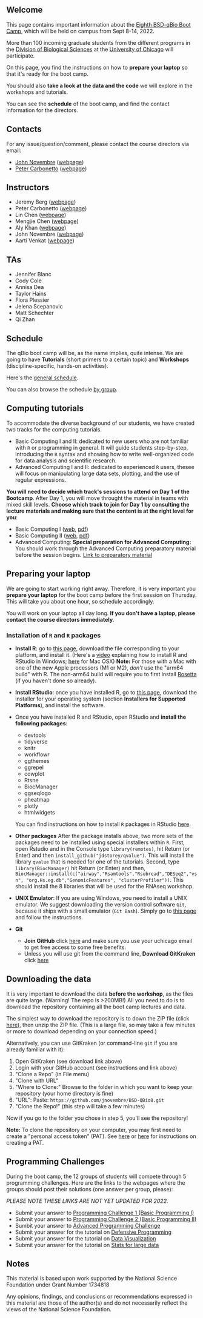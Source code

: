 ## Welcome

This page contains important information about the [Eighth BSD-qBio Boot Camp](https://biosciences.uchicago.edu/content/mbl-bootcamp), which will be held on campus from Sept 8-14, 2022.

More than 100 incoming graduate students from the different programs in the [Division of Biological Sciences](https://biosciences.uchicago.edu) at the [University of Chicago](https://www.uchicago.edu) will participate.

On this page, you find the instructions on how to **prepare your laptop** so that it's ready for the boot camp.

You should also **take a look at the data and the code** we will explore in the workshops and tutorials.

You can see the **schedule** of the boot camp, and find the contact information for the directors.

## Contacts

For any issue/question/comment, please contact the course directors via email:

*   [John Novembre](mailto:jnovembre@uchicago.edu?Subject=Help%20BSD%20QBio) ([webpage](http://jnpopgen.org/))
*   [Peter Carbonetto](mailto:pcarbonetto@uchicago.edu?Subject=Help%20BSD%20QBio) ([webpage](https://cobeylab.uchicago.edu))

## Instructors

* Jeremy Berg ([webpage](http://www.jjbpopgen.org))
* Peter Carbonetto ([webpage](https://pcarbo.github.io/))
* Lin Chen ([webpage](https://home.uchicago.edu/lchen11/))
* Mengjie Chen ([webpage](https://www.mengjiechen.com))
* Aly Khan ([webpage](https://ttic.uchicago.edu/~aakhan/))
* John Novembre ([webpage](http://jnpopgen.org/))
* Aarti Venkat ([webpage](https://biologicalsciences.uchicago.edu/faculty/aarti-venkat))

## TAs

* Jennifer Blanc
* Cody Cole
* Annisa Dea
* Taylor Hains
* Flora Plessier
* Jelena Scepanovic
* Matt Schechter
* Qi Zhan

## Schedule

The qBio boot camp will be, as the name implies, quite intense. We are going to have **Tutorials** (short primers to a certain topic) and **Workshops** (discipline-specific, hands-on activities).

Here's the [general schedule](https://github.com/jnovembre/BSD-QBio8/blob/main/schedule/GeneralSchedule.pdf).

You can also browse the schedule [by group](https://github.com/jnovembre/BSD-QBio8/tree/master/schedule).

## Computing tutorials

To accommodate the diverse background of our students, we have created two tracks for the computing tutorials.

*   Basic Computing I and II: dedicated to new users who are not familiar with `R` or programming in general. It will guide students step-by-step, introducing the `R` syntax and showing how to write well-organized code for data analysis and scientific research.
*   Advanced Computing I and II: dedicated to experienced `R` users, thesee will focus on manipulating large data sets, plotting, and the use of regular expressions.

**You will need to decide which track's sessions to attend on Day 1 of the Bootcamp**.  After Day 1, you will move throught the material in teams with mixed skill levels.  **Choose which track to join for Day 1 by consulting the lecture materials and making sure that the content is at the right level for you**:

* Basic Computing I ([web](https://github.com/jnovembre/BSD-QBio8/blob/main/tutorials/basic_computing_1/basic_computing_1.pdf), [pdf](https://raw.githubusercontent.com/jnovembre/BSD-QBio8/main/tutorials/basic_computing_1/basic_computing_1.pdf))
* Basic Computing II ([web](https://github.com/jnovembre/BSD-QBio8/blob/main/tutorials/basic_computing_2/basic_computing_2.pdf), [pdf](https://raw.githubusercontent.com/jnovembre/BSD-QBio8/main/tutorials/basic_computing_2/basic_computing_2.pdf))
* Advanced Computing: **Special preparation for Advanced Computing:** You should work through the Advanced Computing preparatory material before the session begins. [Link to preparatory material](https://github.com/jnovembre/BSD-QBio8/blob/master/tutorials/advanced_computing/tutorial/advanced_computing.pdf)


## Preparing your laptop

We are going to start working right away. Therefore, it is very important you **prepare your laptop** for the boot camp before the first session on Thursday. This will take you about one hour, so schedule accordingly.

You will work on your laptop all day long. **If you don't have a laptop, please contact the course directors immediately**.

### Installation of `R` and `R` packages

* **Install R**: go to [this page](https://cran.rstudio.com/),
download the file corresponding to your platform, and install
it. (Here's a [video](https://www.youtube.com/watch?v=5ZbjUEg4a1g)
explaining how to install R and RStudio in Windows;
[here](https://www.youtube.com/watch?v=5rp9bkc68y0) for Mac OSX)
**Note:** For those with a Mac with one of the new Apple processors
(M1 or M2), *don't* use the "arm64 build" with R. The non-arm64 build
will require you to first install [Rosetta](https://support.apple.com/en-us/HT211861) (if you haven't done so already).

*   **Install RStudio**: once you have installed R, go to [this page](https://www.rstudio.com/products/rstudio/download/), download the installer for your operating system (section **Installers for Supported Platforms**), and install the software.

*   Once you have installed R and RStudio, open RStudio and **install the following packages**:

    *   devtools
    *   tidyverse
    *   knitr
    *   workflowr
    *   ggthemes
	*   ggrepel
    *   cowplot
    *   Rtsne
    *   BiocManager
    *   ggseqlogo
    *   pheatmap
	*   plotly
	*   htmlwidgets

    You can find instructions on how to install `R` packages in RStudio [here](https://www.youtube.com/watch?v=3RWb5U3X-T8).

* **Other packages** After the package installs above, two more sets of the packages need to be installed using special installers within `R`. First, open Rstudio and in the Console type `library(remotes)`, hit Return (or Enter) and then `install_github("jdstorey/qvalue")`. This will install the library `qvalue` that is needed for one of the tutorials. Second, type `library(BiocManager)` hit Return (or Enter) and then,
`BiocManager::install(c("airway","Rsamtools","Rsubread","DESeq2","vsn", "org.Hs.eg.db","GenomicFeatures", "clusterProfiler"))`.  This should install the 8 libraries that will be used for the RNAseq workshop.

* **UNIX Emulator**: If you are using Windows, you need to install a UNIX emulator. We suggest downloading the version control software `Git`, because it ships with a small emulator (`Git Bash`). Simply go to [this page](https://git-scm.com/download/win) and follow the instructions.

* **Git**
    * **Join GitHub** click [here](https://education.github.com/pack) and make sure you use your uchicago email to get free access to some free benefits.
    * Unless you will use git from the command line, **Download GitKraken** click [here](https://support.gitkraken.com/how-to-install)

## Downloading the data

It is very important to download the data **before the workshop**, as the files are quite large. (Warning! The repo is >200MB!)
All you need to do is to download the repository containing all the boot camp lectures and data.

The simplest way to download the repository is to down the ZIP file
(click
[here](https://codeload.github.com/jnovembre/BSD-QBio8/zip/refs/heads/main)),
then unzip the ZIP file. (This is a large file, so may take a few
minutes or more to download depending on your connection speed.)

Alternatively, you can use GitKraken (or command-line `git` if you are
already familiar with it):

1. Open GitKraken (see download link above)
2. Login with your GitHub account (see instructions and link above)
3. "Clone a Repo" (in File menu)
4. "Clone with URL"
5. "Where to Clone:" Browse to the folder in which you want to keep your repository (your home directory is fine)
6. "URL": Paste: `https://github.com/jnovembre/BSD-QBio8.git`
7. "Clone the Repo!" (this step will take a few minutes)

Now if you go to the folder you chose in step 5, you'll see the
repository!

**Note:** To clone the repository on your computer, you may first need
to create a "personal access token" (PAT). See
[here](https://support.gitkraken.com/developers/pats) or
[here](https://docs.github.com/en/authentication/keeping-your-account-and-data-secure/creating-a-personal-access-token)
for instructions on creating a PAT.

## Programming Challenges

During the boot camp, the 12 groups of students will compete through 5 programming challenges. Here are the links to the webpages where the groups should post their solutions (one answer per group, please):

*PLEASE NOTE THESE LINKS ARE NOT YET UPDATED FOR 2022.*

* Submit your answer to [Programming Challenge 1 (Basic Programming I)](https://forms.gle/PQUqq8rMaSk3gW3p9)
* Submit your answer to [Programming Challenge 2 (Basic Programming II)](https://forms.gle/yD8FZDubvnzWhtZq7)
* Sumbit your answer to [Advanced Programming Challenge]()
* Submit your answer for the tutorial on [Defensive Programming](https://forms.gle/4vgov8jsGPtggLDx6)
* Submit your answer for the tutorial on [Data Visualization](https://forms.gle/KYAXVYjU8mskgARe8)
* Submit your answer for the tutorial on [Stats for large data](https://forms.gle/JJEcYfQ4A7rBAGpY7)

## Notes

This material is based upon work supported by the National Science Foundation under Grant Number 1734818

Any opinions, findings, and conclusions or recommendations expressed in this material are those of the author(s) and do not necessarily reflect the views of the National Science Foundation.
